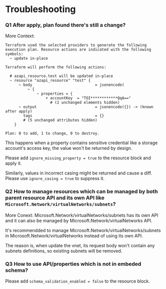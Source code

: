 # Troubleshooting

### Q1 After apply, plan found there's still a change?

More Context:
```
Terraform used the selected providers to generate the following execution plan. Resource actions are indicated with the following symbols:
  ~ update in-place

Terraform will perform the following actions:

  # azapi_resource.test will be updated in-place
  ~ resource "azapi_resource" "test" {
      ~ body                            = jsonencode(
          ~ {
              ~ properties = {
                  + accountKey  = "TOI************QqA=="
                    # (2 unchanged elements hidden)
      ~ output                          = jsonencode({}) -> (known after apply)
        tags                            = {}
        # (5 unchanged attributes hidden)
    }

Plan: 0 to add, 1 to change, 0 to destroy.
```

This happens when a property contains sensitive credential like a storage account's access key, the value won't be returned by design. 

Please add `ignore_missing_property = true` to the resource block and apply it.

Similarly, values in incorrect casing might be returned and cause a diff. Please use `ignore_casing = true` to suppress it.

### Q2 How to manage resources which can be managed by both parent resource API and its own API like `Microsoft.Network/virtualNetworks/subnets`?

More Conext: Microsoft.Network/virtualNetworks/subnets has its own API and it can also be managed by Microsoft.Network/virtualNetworks API.

It's recommendded to manage Microsoft.Network/virtualNetworks/subnets in Microsoft.Network/virtualNetworks instead of using its own API.

The reason is, when update the vnet, its request body won't contain any subnets definitions, so existing subnets will be removed.


### Q3 How to use API/properties which is not in embeded schema?

Please add `schema_validation_enabled = false` to the resource block.
